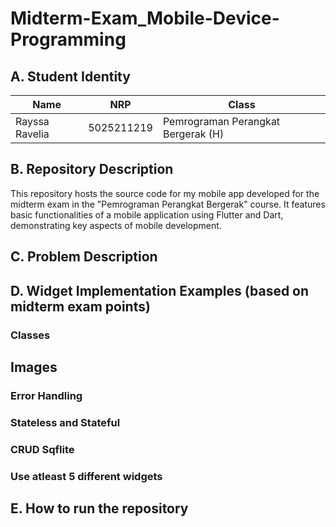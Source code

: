 # Midterm-Exam_Mobile-Device-Programming

## A. Student Identity
| Name           | NRP          | Class                            |
|----------------|--------------|----------------------------------|
| Rayssa Ravelia | 5025211219   | Pemrograman Perangkat Bergerak (H) |


## B. Repository Description
This repository hosts the source code for my mobile app developed for the midterm exam in the "Pemrograman Perangkat Bergerak" course. It features basic functionalities of a mobile application using Flutter and Dart, demonstrating key aspects of mobile development.

## C. Problem Description

## D. Widget Implementation Examples (based on midterm exam points)

### Classes

## Images

### Error Handling

### Stateless and Stateful

### CRUD Sqflite

### Use atleast 5 different widgets

## E. How to run the repository

